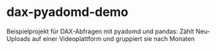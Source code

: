 # dax-pyadomd-demo
Beispielprojekt für DAX-Abfragen mit pyadomd und pandas: Zählt Neu-Uploads auf einer Videoplattform und gruppiert sie nach Monaten
